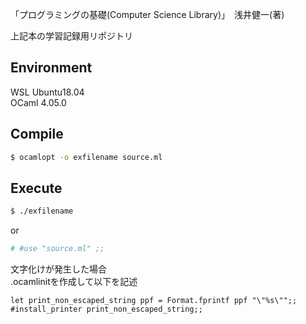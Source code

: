 「プログラミングの基礎(Computer Science Library)」　浅井健一(著)

上記本の学習記録用リポジトリ

## Environment
WSL Ubuntu18.04  
OCaml 4.05.0

## Compile
```bash
$ ocamlopt -o exfilename source.ml
```

## Execute
```bash
$ ./exfilename
```

or

```bash
# #use "source.ml" ;;
```

文字化けが発生した場合  
.ocamlinitを作成して以下を記述
```
let print_non_escaped_string ppf = Format.fprintf ppf "\"%s\"";;
#install_printer print_non_escaped_string;;
```